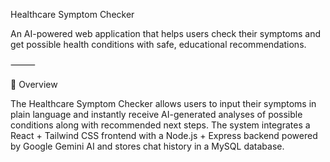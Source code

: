 Healthcare Symptom Checker

An AI-powered web application that helps users check their symptoms and get possible health conditions with safe, educational recommendations.

⸻

🚀 Overview

The Healthcare Symptom Checker allows users to input their symptoms in plain language and instantly receive AI-generated analyses of possible conditions along with recommended next steps.
The system integrates a React + Tailwind CSS frontend with a Node.js + Express backend powered by Google Gemini AI and stores chat history in a MySQL database.

